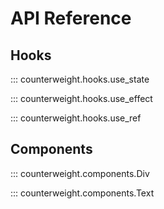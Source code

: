 # API Reference

## Hooks

::: counterweight.hooks.use_state

::: counterweight.hooks.use_effect

::: counterweight.hooks.use_ref


## Components

::: counterweight.components.Div

::: counterweight.components.Text
